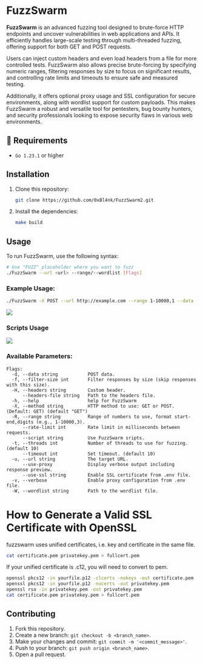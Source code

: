 # FuzzSwarm

**FuzzSwarm** is an advanced fuzzing tool designed to brute-force HTTP endpoints and uncover vulnerabilities in web applications and APIs. It efficiently handles large-scale testing through multi-threaded fuzzing, offering support for both GET and POST requests. 

Users can inject custom headers and even load headers from a file for more controlled tests. FuzzSwarm also allows precise brute-forcing by specifying numeric ranges, filtering responses by size to focus on significant results, and controlling rate limits and timeouts to ensure safe and measured testing. 

Additionally, it offers optional proxy usage and SSL configuration for secure environments, along with wordlist support for custom payloads. This makes FuzzSwarm a robust and versatile tool for pentesters, bug bounty hunters, and security professionals looking to expose security flaws in various web environments.

## 📃 Requirements

- `Go 1.23.1` or higher

## Installation

1. Clone this repository:
    ```bash
    git clone https://github.com/0xBl4nk/FuzzSwarm2.git
    ```

2. Install the dependencies:
    ```bash
    make build
    ```

## Usage

To run FuzzSwarm, use the following syntax:

```bash
# Use "FUZZ" placeholder where you want to fuzz
./FuzzSwarm --url <url> --range/--wordlist [Flags]
```

### Example Usage:

```bash
./FuzzSwarm -X POST --url http://example.com --range 1-10000,1 --data '{"number": FUZZ}' -H "Content-Type: application/json" -f 34 -v
```
<img src="https://i.imgur.com/guvTo1Y.png">

### Scripts Usage
<img src="https://i.imgur.com/1rjekSu.png">

### Available Parameters:

```
Flags:
  -d, --data string           POST data.
  -f, --filter-size int       Filter responses by size (skip responses with this size).
  -H, --headers string        Custom header.
      --headers-file string   Path to the headers file.
  -h, --help                  help for FuzzSwarm
  -X, --method string         HTTP method to use: GET or POST. (Default: GET) (default "GET")
  -R, --range string          Range of numbers to use, format start-end,digits (e.g., 1-10000,3).
      --rate-limit int        Rate limit in milliseconds between requests.
      --script string         Use FuzzSwarm sripts.
  -t, --threads int           Number of threads to use for fuzzing. (default 10)
      --timeout int           Set timeout. (default 10)
  -u, --url string            The target URL.
      --use-proxy             Display verbose output including response preview.
      --use-ssl string        Enable SSL certificate from .env file.
  -v, --verbose               Enable proxy configuration from .env file.
  -W, --wordlist string       Path to the wordlist file.

```

# How to Generate a Valid SSL Certificate with OpenSSL
fuzzswarm uses unified certificates, i.e. key and certificate in the same file.

```bash
cat certificate.pem privatekey.pem > fullcert.pem
```
If your unified certificate is .c12, you will need to convert to pem.
```bash
openssl pkcs12 -in yourfile.p12 -clcerts -nokeys -out certificate.pem
openssl pkcs12 -in yourfile.p12 -nocerts -out privatekey.pem
openssl rsa -in privatekey.pem -out privatekey.pem
cat certificate.pem privatekey.pem > fullcert.pem
```

## Contributing

1. Fork this repository.
2. Create a new branch: `git checkout -b <branch_name>`.
3. Make your changes and commit: `git commit -m '<commit_message>'`.
4. Push to your branch: `git push origin <branch_name>`.
5. Open a pull request.
